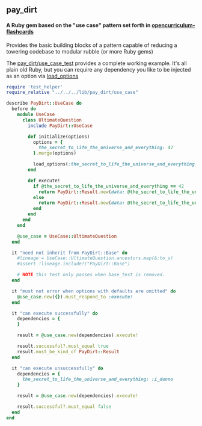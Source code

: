 ## pay_dirt
#### A Ruby gem based on the "use case" pattern set forth in [opencurriculum-flashcards](https://github.com/isotope11/opencurriculum-flashcards)

Provides the basic building blocks of a pattern capable of reducing a towering codebase to modular rubble (or more Ruby gems)

The [pay_dirt/use_case_test](https://github.com/rthbound/pay_dirt/blob/master/test/unit/pay_dirt/base_test.rb) provides a complete working example. It's all plain old Ruby, but you can require any dependency you like to be injected as an option via [load_options](https://github.com/rthbound/pay_dirt/blob/master/test/unit/pay_dirt/base_test.rb#L8)

```ruby
require 'test_helper'
require_relative "../../../lib/pay_dirt/use_case"

describe PayDirt::UseCase do
  before do
    module UseCase
      class UltimateQuestion
        include PayDirt::UseCase

        def initialize(options)
          options = {
            the_secret_to_life_the_universe_and_everything: 42
          }.merge(options)

          load_options(:the_secret_to_life_the_universe_and_everything, options)
        end

        def execute!
          if @the_secret_to_life_the_universe_and_everything == 42
            return PayDirt::Result.new(data: @the_secret_to_life_the_universe_and_everything, success: true)
          else
            return PayDirt::Result.new(data: @the_secret_to_life_the_universe_and_everything, success: false)
          end
        end
      end
    end

    @use_case = UseCase::UltimateQuestion
  end

  it "need not inherit from PayDirt::Base" do
    #lineage = UseCase::UltimateQuestion.ancestors.map(&:to_s)
    #assert !lineage.include?("PayDirt::Base")

    # NOTE this test only passes when base_test is removed.
  end

  it "must not error when options with defaults are omitted" do
    @use_case.new({}).must_respond_to :execute!
  end

  it "can execute successfully" do
    dependencies = {
    }

    result = @use_case.new(dependencies).execute!

    result.successful?.must_equal true
    result.must_be_kind_of PayDirt::Result
  end

  it "can execute unsuccessfully" do
    dependencies = {
      the_secret_to_life_the_universe_and_everything: :i_dunno
    }

    result = @use_case.new(dependencies).execute!

    result.successful?.must_equal false
  end
end
```

